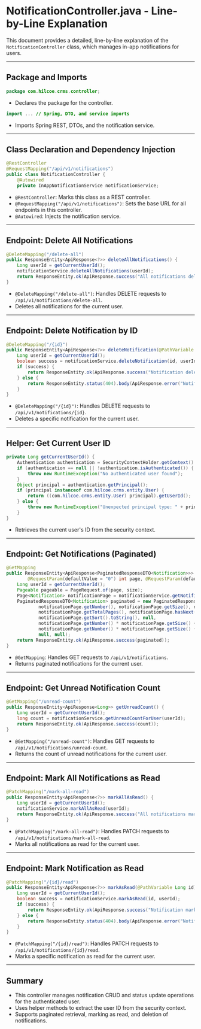 # NotificationController.java - Line-by-Line Explanation

This document provides a detailed, line-by-line explanation of the `NotificationController` class, which manages in-app notifications for users.

---

## Package and Imports

```java
package com.hilcoe.crms.controller;
```
- Declares the package for the controller.

```java
import ... // Spring, DTO, and service imports
```
- Imports Spring REST, DTOs, and the notification service.

---

## Class Declaration and Dependency Injection

```java
@RestController
@RequestMapping("/api/v1/notifications")
public class NotificationController {
    @Autowired
    private InAppNotificationService notificationService;
```
- `@RestController`: Marks this class as a REST controller.
- `@RequestMapping("/api/v1/notifications")`: Sets the base URL for all endpoints in this controller.
- `@Autowired`: Injects the notification service.

---

## Endpoint: Delete All Notifications

```java
@DeleteMapping("/delete-all")
public ResponseEntity<ApiResponse<?>> deleteAllNotifications() {
    Long userId = getCurrentUserId();
    notificationService.deleteAllNotifications(userId);
    return ResponseEntity.ok(ApiResponse.success("All notifications deleted", null));
}
```
- `@DeleteMapping("/delete-all")`: Handles DELETE requests to `/api/v1/notifications/delete-all`.
- Deletes all notifications for the current user.

---

## Endpoint: Delete Notification by ID

```java
@DeleteMapping("/{id}")
public ResponseEntity<ApiResponse<?>> deleteNotification(@PathVariable Long id) {
    Long userId = getCurrentUserId();
    boolean success = notificationService.deleteNotification(id, userId);
    if (success) {
        return ResponseEntity.ok(ApiResponse.success("Notification deleted", null));
    } else {
        return ResponseEntity.status(404).body(ApiResponse.error("Notification not found or not owned by user"));
    }
}
```
- `@DeleteMapping("/{id}")`: Handles DELETE requests to `/api/v1/notifications/{id}`.
- Deletes a specific notification for the current user.

---

## Helper: Get Current User ID

```java
private Long getCurrentUserId() {
    Authentication authentication = SecurityContextHolder.getContext().getAuthentication();
    if (authentication == null || !authentication.isAuthenticated()) {
        throw new RuntimeException("No authenticated user found");
    }
    Object principal = authentication.getPrincipal();
    if (principal instanceof com.hilcoe.crms.entity.User) {
        return ((com.hilcoe.crms.entity.User) principal).getUserId();
    } else {
        throw new RuntimeException("Unexpected principal type: " + principal.getClass());
    }
}
```
- Retrieves the current user's ID from the security context.

---

## Endpoint: Get Notifications (Paginated)

```java
@GetMapping
public ResponseEntity<ApiResponse<PaginatedResponseDTO<Notification>>> getNotifications(
        @RequestParam(defaultValue = "0") int page, @RequestParam(defaultValue = "10") int size) {
    Long userId = getCurrentUserId();
    Pageable pageable = PageRequest.of(page, size);
    Page<Notification> notificationPage = notificationService.getNotificationsForUser(userId, pageable);
    PaginatedResponseDTO<Notification> paginated = new PaginatedResponseDTO<>(notificationPage.getContent(),
            notificationPage.getNumber(), notificationPage.getSize(), notificationPage.getTotalElements(),
            notificationPage.getTotalPages(), notificationPage.hasNext(), notificationPage.hasPrevious(),
            notificationPage.getSort().toString(), null,
            notificationPage.getNumber() * notificationPage.getSize() + 1,
            notificationPage.getNumber() * notificationPage.getSize() + notificationPage.getNumberOfElements(),
            null, null);
    return ResponseEntity.ok(ApiResponse.success(paginated));
}
```
- `@GetMapping`: Handles GET requests to `/api/v1/notifications`.
- Returns paginated notifications for the current user.

---

## Endpoint: Get Unread Notification Count

```java
@GetMapping("/unread-count")
public ResponseEntity<ApiResponse<Long>> getUnreadCount() {
    Long userId = getCurrentUserId();
    long count = notificationService.getUnreadCountForUser(userId);
    return ResponseEntity.ok(ApiResponse.success(count));
}
```
- `@GetMapping("/unread-count")`: Handles GET requests to `/api/v1/notifications/unread-count`.
- Returns the count of unread notifications for the current user.

---

## Endpoint: Mark All Notifications as Read

```java
@PatchMapping("/mark-all-read")
public ResponseEntity<ApiResponse<?>> markAllAsRead() {
    Long userId = getCurrentUserId();
    notificationService.markAllAsRead(userId);
    return ResponseEntity.ok(ApiResponse.success("All notifications marked as read", null));
}
```
- `@PatchMapping("/mark-all-read")`: Handles PATCH requests to `/api/v1/notifications/mark-all-read`.
- Marks all notifications as read for the current user.

---

## Endpoint: Mark Notification as Read

```java
@PatchMapping("/{id}/read")
public ResponseEntity<ApiResponse<?>> markAsRead(@PathVariable Long id) {
    Long userId = getCurrentUserId();
    boolean success = notificationService.markAsRead(id, userId);
    if (success) {
        return ResponseEntity.ok(ApiResponse.success("Notification marked as read", null));
    } else {
        return ResponseEntity.status(404).body(ApiResponse.error("Notification not found or not owned by user"));
    }
}
```
- `@PatchMapping("/{id}/read")`: Handles PATCH requests to `/api/v1/notifications/{id}/read`.
- Marks a specific notification as read for the current user.

---

## Summary

- This controller manages notification CRUD and status update operations for the authenticated user.
- Uses helper methods to extract the user ID from the security context.
- Supports paginated retrieval, marking as read, and deletion of notifications.

